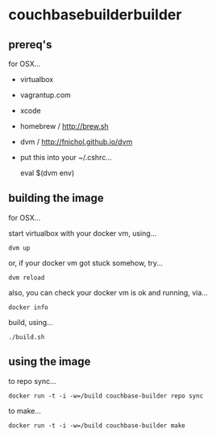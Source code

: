 # couchbasebuilderbuilder

## prereq's

for OSX...
- virtualbox
- vagrantup.com
- xcode
- homebrew / http://brew.sh
- dvm / http://fnichol.github.io/dvm
- put this into your ~/.cshrc...

    eval $(dvm env)

## building the image

for OSX...

start virtualbox with your docker vm, using...

    dvm up

or, if your docker vm got stuck somehow, try...

    dvm reload

also, you can check your docker vm is ok and running, via...

    docker info

build, using...

    ./build.sh

## using the image

to repo sync...

    docker run -t -i -w=/build couchbase-builder repo sync

to make...

    docker run -t -i -w=/build couchbase-builder make
